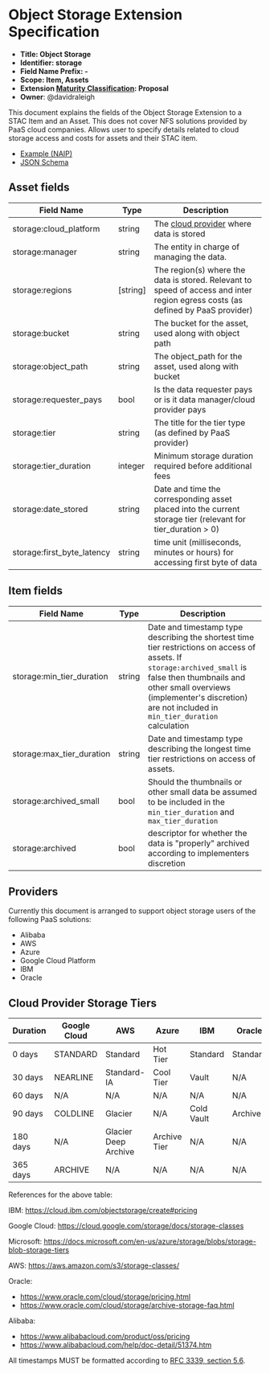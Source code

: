# Object Storage Extension Specification

- **Title: Object Storage**
- **Identifier: storage**
- **Field Name Prefix: -**
- **Scope: Item, Assets**
- **Extension [Maturity Classification](../README.md#extension-maturity): Proposal**
- **Owner**: @davidraleigh

This document explains the fields of the Object Storage Extension to a STAC Item and an Asset. This does not cover NFS solutions provided by PaaS cloud companies. Allows user to specify details related to cloud storage access and costs for assets and their STAC item.

- [Example (NAIP)](examples/example-naip.json)
- [JSON Schema](json-schema/schema.json)

## Asset fields

| Field Name  | Type   | Description |
| ----------- | ------ | ----------- |
| storage:cloud_platform        | string    | The [cloud provider](#providers) where data is stored |
| storage:manager               | string    | The entity in charge of managing the data. |
| storage:regions               | \[string]  | The region(s) where the data is stored. Relevant to speed of access and inter region egress costs (as defined by PaaS provider) |
| storage:bucket                | string    | The bucket for the asset, used along with object path |
| storage:object_path           | string    | The object_path for the asset, used along with bucket |
| storage:requester_pays        | bool      | Is the data requester pays or is it data manager/cloud provider pays |
| storage:tier                  | string    | The title for the tier type (as defined by PaaS provider) |
| storage:tier_duration         | integer   | Minimum storage duration required before additional fees |
| storage:date_stored           | string    | Date and time the corresponding asset placed into the current storage tier (relevant for tier_duration > 0) |
| storage:first_byte_latency    | string    | time unit (milliseconds, minutes or hours) for accessing first byte of data |

## Item fields

| Field Name  | Type   | Description |
| ----------- | ------ | ----------- |
| storage:min_tier_duration   | string  | Date and timestamp type describing the shortest time tier restrictions on access of assets. If `storage:archived_small` is false then thumbnails and other small overviews (implementer's discretion) are not included in `min_tier_duration` calculation |
| storage:max_tier_duration   | string  | Date and timestamp type describing the longest time tier restrictions on access of assets. |
| storage:archived_small         | bool      | Should the thumbnails or other small data be assumed to be included in the `min_tier_duration` and `max_tier_duration` |
| storage:archived              | bool      | descriptor for whether the data is "properly" archived according to implementers discretion |

## Providers
Currently this document is arranged to support object storage users of the following PaaS solutions:

- Alibaba
- AWS
- Azure
- Google Cloud Platform
- IBM
- Oracle

## Cloud Provider Storage Tiers

| Duration      | Google Cloud  | AWS                   | Azure         | IBM           | Oracle    | Alibaba           |
| ------------- | ------------- | --------------------- | ------------- |-------------  | --------- | ---------         |
| 0 days        | STANDARD      | Standard              | Hot Tier      | Standard      | Standard  | Standard          |
| 30 days       | NEARLINE      | Standard-IA           | Cool Tier     | Vault         | N/A       | Infrequent Access |
| 60 days       | N/A           | N/A                   | N/A           | N/A           | N/A       | Archive           |
| 90 days       | COLDLINE      | Glacier               | N/A           | Cold Vault    | Archive   | N/A |
| 180 days      | N/A           | Glacier Deep Archive  | Archive Tier  | N/A           | N/A       | Cold Archive |
| 365 days      | ARCHIVE       | N/A                   | N/A           | N/A           | N/A       | N/A |

References for the above table:

IBM: <https://cloud.ibm.com/objectstorage/create#pricing>

Google Cloud: <https://cloud.google.com/storage/docs/storage-classes>

Microsoft: <https://docs.microsoft.com/en-us/azure/storage/blobs/storage-blob-storage-tiers>

AWS: <https://aws.amazon.com/s3/storage-classes/>

Oracle: 
- <https://www.oracle.com/cloud/storage/pricing.html>
- <https://www.oracle.com/cloud/storage/archive-storage-faq.html>

Alibaba: 
- <https://www.alibabacloud.com/product/oss/pricing>
- <https://www.alibabacloud.com/help/doc-detail/51374.htm>

All timestamps MUST be formatted according to [RFC 3339, section 5.6](https://tools.ietf.org/html/rfc3339#section-5.6).
